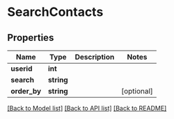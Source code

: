 # SearchContacts

## Properties
Name | Type | Description | Notes
------------ | ------------- | ------------- | -------------
**userid** | **int** |  | 
**search** | **string** |  | 
**order_by** | **string** |  | [optional] 

[[Back to Model list]](../README.md#documentation-for-models) [[Back to API list]](../README.md#documentation-for-api-endpoints) [[Back to README]](../README.md)


